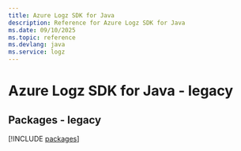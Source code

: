 ```yaml
---
title: Azure Logz SDK for Java
description: Reference for Azure Logz SDK for Java
ms.date: 09/10/2025
ms.topic: reference
ms.devlang: java
ms.service: logz
---
```

# Azure Logz SDK for Java - legacy
## Packages - legacy
[!INCLUDE [packages](logz-index.md)]